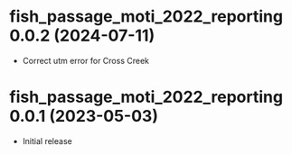 # fish_passage_moti_2022_reporting 0.0.2 (2024-07-11)
- Correct utm error for Cross Creek



# fish_passage_moti_2022_reporting 0.0.1 (2023-05-03)
- Initial release




